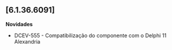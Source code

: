 ## [6.1.36.6091]

**Novidades**

* DCEV-555 - Compatibilização do componente com o Delphi 11 Alexandria
